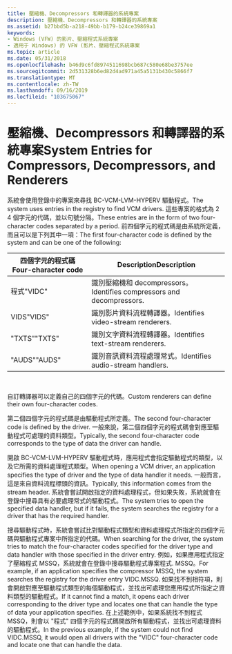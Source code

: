```yaml
---
title: 壓縮機、Decompressors 和轉譯器的系統專案
description: 壓縮機、Decompressors 和轉譯器的系統專案
ms.assetid: b27bbd5b-a218-49bb-b179-b24ce39869a1
keywords:
- Windows (VFW) 的影片、壓縮程式系統專案
- 適用于 Windows) 的 VFW (影片、壓縮程式系統專案
ms.topic: article
ms.date: 05/31/2018
ms.openlocfilehash: b46d9c6fd8974511698bcb687c580e68be3757ee
ms.sourcegitcommit: 2d531328b6ed82d4ad971a45a5131b430c5866f7
ms.translationtype: MT
ms.contentlocale: zh-TW
ms.lasthandoff: 09/16/2019
ms.locfileid: "103675067"
---
```

# <a name="system-entries-for-compressors-decompressors-and-renderers"></a><span data-ttu-id="08db3-105">壓縮機、Decompressors 和轉譯器的系統專案</span><span class="sxs-lookup"><span data-stu-id="08db3-105">System Entries for Compressors, Decompressors, and Renderers</span></span>

<span data-ttu-id="08db3-106">系統會使用登錄中的專案來尋找 BC-VCM-LVM-HYPERV 驅動程式。</span><span class="sxs-lookup"><span data-stu-id="08db3-106">The system uses entries in the registry to find VCM drivers.</span></span> <span data-ttu-id="08db3-107">這些專案的格式為 2 4 個字元的代碼，並以句號分隔。</span><span class="sxs-lookup"><span data-stu-id="08db3-107">These entries are in the form of two four-character codes separated by a period.</span></span> <span data-ttu-id="08db3-108">前四個字元的程式碼是由系統所定義，而且可以是下列其中一項：</span><span class="sxs-lookup"><span data-stu-id="08db3-108">The first four-character code is defined by the system and can be one of the following:</span></span>



| <span data-ttu-id="08db3-109">四個字元的程式碼</span><span class="sxs-lookup"><span data-stu-id="08db3-109">Four-character code</span></span> | <span data-ttu-id="08db3-110">Description</span><span class="sxs-lookup"><span data-stu-id="08db3-110">Description</span></span>                               |
|---------------------|-------------------------------------------|
| <span data-ttu-id="08db3-111">程式</span><span class="sxs-lookup"><span data-stu-id="08db3-111">"VIDC"</span></span>              | <span data-ttu-id="08db3-112">識別壓縮機和 decompressors。</span><span class="sxs-lookup"><span data-stu-id="08db3-112">Identifies compressors and decompressors.</span></span> |
| <span data-ttu-id="08db3-113">VIDS</span><span class="sxs-lookup"><span data-stu-id="08db3-113">"VIDS"</span></span>              | <span data-ttu-id="08db3-114">識別影片資料流程轉譯器。</span><span class="sxs-lookup"><span data-stu-id="08db3-114">Identifies video-stream renderers.</span></span>        |
| <span data-ttu-id="08db3-115">"TXTS"</span><span class="sxs-lookup"><span data-stu-id="08db3-115">"TXTS"</span></span>              | <span data-ttu-id="08db3-116">識別文字資料流程轉譯器。</span><span class="sxs-lookup"><span data-stu-id="08db3-116">Identifies text-stream renderers.</span></span>         |
| <span data-ttu-id="08db3-117">"AUDS"</span><span class="sxs-lookup"><span data-stu-id="08db3-117">"AUDS"</span></span>              | <span data-ttu-id="08db3-118">識別音訊資料流程處理常式。</span><span class="sxs-lookup"><span data-stu-id="08db3-118">Identifies audio-stream handlers.</span></span>         |



 

<span data-ttu-id="08db3-119">自訂轉譯器可以定義自己的四個字元的代碼。</span><span class="sxs-lookup"><span data-stu-id="08db3-119">Custom renderers can define their own four-character codes.</span></span>

<span data-ttu-id="08db3-120">第二個四個字元的程式碼是由驅動程式所定義。</span><span class="sxs-lookup"><span data-stu-id="08db3-120">The second four-character code is defined by the driver.</span></span> <span data-ttu-id="08db3-121">一般來說，第二個四個字元的程式碼會對應至驅動程式可處理的資料類型。</span><span class="sxs-lookup"><span data-stu-id="08db3-121">Typically, the second four-character code corresponds to the type of data the driver can handle.</span></span>

<span data-ttu-id="08db3-122">開啟 BC-VCM-LVM-HYPERV 驅動程式時，應用程式會指定驅動程式的類型，以及它所需的資料處理程式類型。</span><span class="sxs-lookup"><span data-stu-id="08db3-122">When opening a VCM driver, an application specifies the type of driver and the type of data handler it needs.</span></span> <span data-ttu-id="08db3-123">一般而言，這是來自資料流程標頭的資訊。</span><span class="sxs-lookup"><span data-stu-id="08db3-123">Typically, this information comes from the stream header.</span></span> <span data-ttu-id="08db3-124">系統會嘗試開啟指定的資料處理程式，但如果失敗，系統就會在登錄中搜尋具有必要處理常式的驅動程式。</span><span class="sxs-lookup"><span data-stu-id="08db3-124">The system tries to open the specified data handler, but if it fails, the system searches the registry for a driver that has the required handler.</span></span>

<span data-ttu-id="08db3-125">搜尋驅動程式時，系統會嘗試比對驅動程式類型和資料處理程式所指定的四個字元碼與驅動程式專案中所指定的代碼。</span><span class="sxs-lookup"><span data-stu-id="08db3-125">When searching for the driver, the system tries to match the four-character codes specified for the driver type and data handler with those specified in the driver entry.</span></span> <span data-ttu-id="08db3-126">例如，如果應用程式指定了壓縮程式 MSSQ，系統就會在登錄中搜尋驅動程式專案程式. MSSQ。</span><span class="sxs-lookup"><span data-stu-id="08db3-126">For example, if an application specifies the compressor MSSQ, the system searches the registry for the driver entry VIDC.MSSQ.</span></span> <span data-ttu-id="08db3-127">如果找不到相符項，則會開啟對應至驅動程式類型的每個驅動程式，並找出可處理您應用程式所指定之資料類型的驅動程式。</span><span class="sxs-lookup"><span data-stu-id="08db3-127">If it cannot find a match, it opens each driver corresponding to the driver type and locates one that can handle the type of data your application specifies.</span></span> <span data-ttu-id="08db3-128">在上述範例中，如果系統找不到程式 MSSQ，則會以 "程式" 四個字元的程式碼開啟所有驅動程式，並找出可處理資料的驅動程式。</span><span class="sxs-lookup"><span data-stu-id="08db3-128">In the previous example, if the system could not find VIDC.MSSQ, it would open all drivers with the "VIDC" four-character code and locate one that can handle the data.</span></span>

 

 




